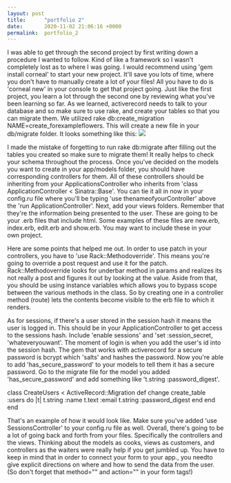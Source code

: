 ```yaml
---
layout: post
title:      "portfolio 2"
date:       2020-11-02 21:06:16 +0000
permalink:  portfolio_2
---
```



I was able to get through the second project by first writing down a procedure I wanted to follow. Kind of like a framework so I wasn't completely lost as to where I was going. I would recommend using 'gem install corneal' to start your new project. It'll save you lots of time, where you don't have to manually create a lot of your files! All you have to do is 'corneal new' in your console to get that project going. Just like the first project, you learn a lot through the second one by reviewing what you've been learning so far. As we learned, activerecord needs to talk to your database and so make sure to use rake, and create your tables so that you can migrate them. We utilized rake db:create_migration NAME=create_forexampleflowers. This will create a new file in your db/migrate folder. It looks something like this: ![](https://i.stack.imgur.com/itu1z.png)

I made the mistake of forgetting to run rake db:migrate after filling out the tables you created so make sure to migrate them! It really helps to check your schema throughout the process. Once you've decided on the models you want to create in your app/models folder, you should have corresponding controllers for them. All of these controllers should be inheriting from your ApplicationsController who inherits from 'class ApplicationController < Sinatra::Base'. You can tie it all in now in your config.ru file where you'll be typing 'use thenameofyourController' above the 'run ApplicationController'. Next, add your views folders. Remember that they're the information being presented to the user. These are going to be your .erb files that include html. Some examples of these files are new.erb, index.erb, edit.erb and show.erb. You may want to include these in your own project. 

Here are some points that helped me out. In order to use patch in your controllers, you have to 'use Rack::Methodoverride'. This means you're going to override a post request and use it for the patch. Rack::Methodoverride looks for underbar method in params and realizes its not really a post and figures it out by looking at the value. Aside from that, you should be using instance variables which allows you to bypass scope between the various methods in the class. So by creating one in a controller method (route) lets the contents become visible to the erb file to which it renders. 

As for sessions, if there's a user stored in the session hash it means the user is logged in. This should be in your ApplicationController to get access to the sessions hash. Include 'enable sessions' and 'set :session_secret, 'whateveryouwant'. The moment of login is when you add the user's id into the session hash. The gem that works with activerecord for a secure password is bcrypt which 'salts' and hashes the password. Now you're able to add 'has_secure_password' to your models to tell them it has a secure password. Go to the migrate file for the model you added 'has_secure_password' and add something like 't.string :password_digest'. 

class CreateUsers < ActiveRecord::Migration
    def change
		    create_table :users do |t|
				   t.string :name
					 t.text :email
					 t.string :password_digest
					 end
			end
end

That's an example of how it would look like. 
Make sure you've added 'use SessionsController' to your config.ru file as well. 
Overall, there's going to be a lot of going back and forth from your files. Specifically the controllers and the views. Thinking about the models as cooks, views as customers, and controllers as the waiters were really help if you get jumbled up. You have to keep in mind that in order to connect your form to your app., you needto give explicit directions on where and how to send the data from the user. (So don't forget that method="" and action="" in your form tags!) 


